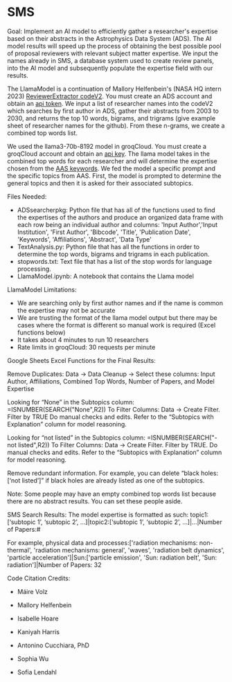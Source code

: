 # SMS

Goal: Implement an AI model to efficiently gather a researcher's expertise based on their abstracts in the Astrophysics Data System (ADS). The AI model results will speed up the process of obtaining the best possible pool of proposal reviewers with relevant subject matter expertise. We input the names already in SMS, a database system used to create review panels, into the AI model and subsequently populate the expertise field with our results.


The LlamaModel is a continuation of Mallory Helfenbein's (NASA HQ intern 2023) [ReviewerExtractor codeV2](https://github.com/ninoc/ReviewerExtractor/tree/main/codeV2). You must create an ADS account and obtain an [api token](https://ui.adsabs.harvard.edu/user/settings/token). We input a list of researcher names into the codeV2 which searches by first author in ADS, gather their abstracts from 2003 to 2030, and returns the top 10 words, bigrams, and trigrams (give example sheet of researcher names for the github). From these n-grams, we create a combined top words list.


We used the llama3-70b-8192 model in groqCloud. You must create a groqCloud account and obtain an [api key](https://console.groq.com/keys). The llama model takes in the combined top words for each researcher and will determine the expertise chosen from the [AAS keywords](https://journals.aas.org/keywords-2013/). We fed the model a specific prompt and the specific topics from AAS. First, the model is prompted to determine the general topics and then it is asked for their associated subtopics.


Files Needed:
- ADSsearcherpkg: Python file that has all of the functions used to find the expertises of the authors and produce an organized data frame with each row being an individual author and columns: 'Input Author','Input Institution', 'First Author', 'Bibcode', 'Title', 'Publication Date', 'Keywords', 'Affiliations', 'Abstract', 'Data Type'
- TextAnalysis.py: Python file that has all the functions in order to determine the top words, bigrams and trigrams in each publication.
- stopwords.txt: Text file that has a list of the stop words for language processing.
- LlamaModel.ipynb: A notebook that contains the Llama model


LlamaModel Limitations:
- We are searching only by first author names and if the name is common the expertise may not be accurate 
- We are trusting the format of the llama model output but there may be cases where the format is different so manual work is required (Excel functions below)
- It takes about 4 minutes to run 10 researchers
- Rate limits in groqCloud: 30 requests per minute


Google Sheets Excel Functions for the Final Results:

Remove Duplicates: Data → Data Cleanup → Select these columns: Input Author, Affiliations, Combined Top Words, Number of Papers, and Model Expertise

Looking for “None” in the Subtopics column: =ISNUMBER(SEARCH("None",R2))
To Filter Columns: Data → Create Filter. Filter by TRUE
Do manual checks and edits. Refer to the “Subtopics with Explanation” column for model reasoning.

Looking for “not listed” in the Subtopics column: =ISNUMBER(SEARCH("- not listed",R2))
To Filter Columns: Data → Create Filter. Filter by TRUE.
Do manual checks and edits. Refer to the “Subtopics with Explanation” column for model reasoning. 

Remove redundant information. For example, you can delete “black holes:[‘not listed’]” if black holes are already listed as one of the subtopics.

Note: Some people may have an empty combined top words list because there are no abstract results. You can set these people aside.


SMS Search Results:
The model expertise is formatted as such: 
topic1:[‘subtopic 1’, ‘subtopic 2’, …]|topic2:[‘subtopic 1’, ‘subtopic 2’, …]|...|Number of Papers:#


For example,
physical data and processes:['radiation mechanisms: non-thermal', 'radiation mechanisms: general', 'waves', 'radiation belt dynamics', 'particle acceleration']|Sun:['particle emission', 'Sun: radiation belt', 'Sun: radiation']|Number of Papers: 32


Code Citation Credits:

- Máire Volz

- Mallory Helfenbein

- Isabelle Hoare

- Kaniyah Harris

- Antonino Cucchiara, PhD

- Sophia Wu

- Sofia Lendahl

